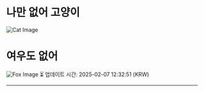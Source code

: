 
# 나만 없어 고양이

![Cat Image](https://cdn2.thecatapi.com/images/5a7.jpg)

# 여우도 없어
![Fox Image](https://randomfox.ca/images/48.jpg)
⏳ 업데이트 시간: 2025-02-07 12:32:51 (KRW)

---
